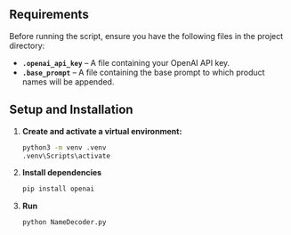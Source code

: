 ## Requirements  

Before running the script, ensure you have the following files in the project directory:  

- **`.openai_api_key`** – A file containing your OpenAI API key.  
- **`.base_prompt`** – A file containing the base prompt to which product names will be appended.  

## Setup and Installation  

1. **Create and activate a virtual environment:**  
   ```sh
   python3 -m venv .venv
   .venv\Scripts\activate
2. **Install dependencies**  
   ```sh
   pip install openai
3. **Run**
   ```sh
   python NameDecoder.py
